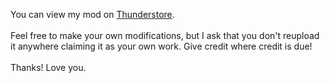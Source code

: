 You can view my mod on [Thunderstore](https://thunderstore.io/c/lethal-company/p/FlipMods/TooManyEmotes/).<br><br>
Feel free to make your own modifications, but I ask that you don't reupload it anywhere claiming it as your own work. Give credit where credit is due!<br><br>
Thanks! Love you.

